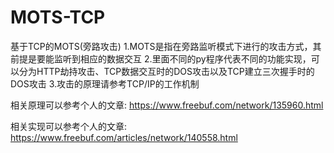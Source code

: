 # MOTS-TCP
基于TCP的MOTS(旁路攻击)
1.MOTS是指在旁路监听模式下进行的攻击方式，其前提是要能监听到相应的数据交互
2.里面不同的py程序代表不同的功能实现，可以分为HTTP劫持攻击、TCP数据交互时的DOS攻击以及TCP建立三次握手时的DOS攻击
3.攻击的原理请参考TCP/IP的工作机制

相关原理可以参考个人的文章:
https://www.freebuf.com/network/135960.html

相关实现可以参考个人的文章:
https://www.freebuf.com/articles/network/140558.html
